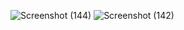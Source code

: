 ![Screenshot (144)](https://github.com/user-attachments/assets/6a6aacc0-34dc-4355-abe5-d4e276e3c5ac)
![Screenshot (142)](https://github.com/user-attachments/assets/0566237b-3de9-4313-bd1b-1153f52af4d2)
